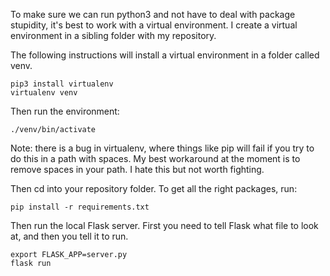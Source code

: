 To make sure we can run python3 and not have to deal with package stupidity, it's best to work with a virtual environment. I create a virtual environment in a sibling folder with my repository.

The following instructions will install a virtual environment in a folder called venv.

	pip3 install virtualenv
	virtualenv venv

Then run the environment:

	./venv/bin/activate

Note: there is a bug in virtualenv, where things like pip will fail if you try to do this in a path with spaces. My best workaround at the moment is to remove spaces in your path. I hate this but not worth fighting.

Then cd into your repository folder. To get all the right packages, run:

	pip install -r requirements.txt

Then run the local Flask server. First you need to tell Flask what file to look at, and then you tell it to run.

	export FLASK_APP=server.py
	flask run




